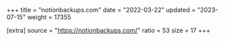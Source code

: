 +++
title = "notionbackups.com"
date = "2022-03-22"
updated = "2023-07-15"
weight = 17355

[extra]
source = "https://notionbackups.com/"
ratio = 53
size = 17
+++

